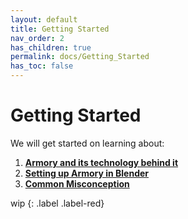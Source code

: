 ```yaml
---
layout: default
title: Getting Started
nav_order: 2
has_children: true
permalink: docs/Getting_Started
has_toc: false
---
```


# Getting Started

We will get started on learning about:

1. [**Armory and its technology behind it**](Introduction.md)
2. [**Setting up Armory in Blender**](Setup.md)
2. [**Common Misconception**](Misconception.md)

wip
{: .label .label-red}